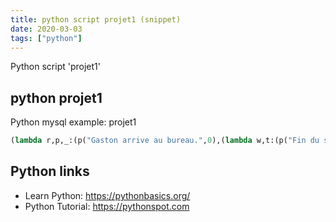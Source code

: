 ```yaml
---
title: python script projet1 (snippet)
date: 2020-03-03
tags: ["python"]
---
```

Python script 'projet1'


## python projet1

Python mysql example: projet1

```python
(lambda r,p,_:(p("Gaston arrive au bureau.",0),(lambda w,t:(p("Fin du service, dure journée",540),print("Temps total travaillé: %d h %02d min"%(w//60,w%60))))(*(lambda l,w,t:l(l,w,t))((lambda l,w,t:l(l,*(lambda w,t,x:(lambda w,x,t:(lambda t,w:(w-t+540,t)if t>=540else([w,p("Prunelle est parti. \\O/", t),t][0],t))([x+150,p("Il faut travailler. M'enfin.",t)][0],w+x+150-t)if t<540else(w,t))(w,x,(lambda x,c,t:(lambda f,c,t:f(f,c,t))(lambda f,c,t:f((f,p("C'est bon, encore le temps de faire une sieste. Zzz",t))[0],c-2,t+20)if c>1else(t),c,t)if c<5else[t+50,p("OK, pause !",t)][0])(x,[(x+59-t)//10,p("Attention, Prunelle arrive à %02d:%02d"%(10+x//60,x%60),x)][0],t))if x+60<540and not r(-1,1)else(w,t))((w,p("OK, pause !",t))[0],t+50,t+r(0,50)))if t<540else(w,540)),0,0))))(__import__("random").randint,lambda s,t:print("%02d:%02d\t%s"%(9+t//60,t%60,s)),__import__("random").seed(int("0"+"".join(filter(str.isdigit,input("Entrez une seed: "))))))

```

## Python links

- Learn Python: https://pythonbasics.org/
- Python Tutorial: https://pythonspot.com
